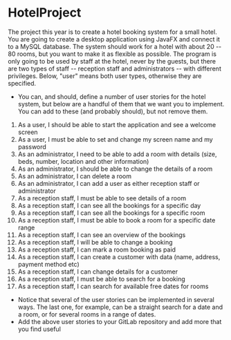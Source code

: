 # HotelProject

The project this year is to create a hotel booking system for a small hotel.
You are going to create a desktop application using JavaFX and connect it to a MySQL database.
The system should work for a hotel with about 20 -- 80 rooms, but you want to make it as flexible as possible.
The program is only going to be used by staff at the hotel, never by the guests, 
but there are two types of staff -- reception staff and administrators -- with different privileges.
Below, "user" means both user types, otherwise they are specified.

- You can, and should, define a number of user stories for the hotel system, but below are a handful of them that we want you to implement. You can add to these (and probably should), but not remove them.

1. As a user, I should be able to start the application and see a welcome screen
2. As a user, I must be able to set and change my screen name and my password
3. As an administrator, I need to be able to add a room with details (size, beds, number, location and other information)
4. As an administrator, I should be able to change the details of a room
5. As an administrator, I can delete a room
6. As an administrator, I can add a user as either reception staff or administrator
7. As a reception staff, I must be able to see details of a room
8. As a reception staff, I can see all the bookings for a specific day
9. As a reception staff, I can see all the bookings for a specific room
10. As a reception staff, I must be able to book a room for a specific date range
11. As a reception staff, I can see an overview of the bookings
12. As a reception staff, I will be able to change a booking
13. As a reception staff, I can mark a room booking as paid
14. As a reception staff, I can create a customer with data (name, address, payment method etc)
15. As a reception staff, I can change details for a customer
16. As a reception staff, I must be able to search for a booking
17. As a reception staff, I can search for available free dates for rooms
- Notice that several of the user stories can be implemented in several ways. The last one, for example, can be a straight search for a date and a room, or for several rooms in a range of dates.
- Add the above user stories to your GitLab repository and add more that you find useful